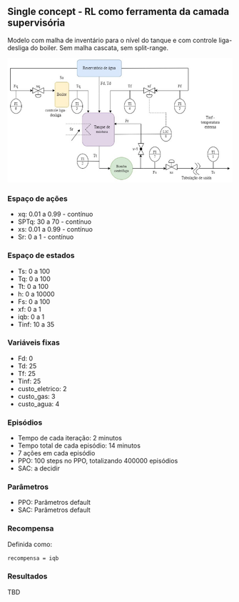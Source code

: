 ## Single concept - RL como ferramenta da camada supervisória

Modelo com malha de inventário para o nível do tanque e com controle liga-desliga do boiler. Sem malha cascata, sem split-range.

![chuveiro](https://github.com/mpaulazamin/tcc-models-rllib/blob/agent_ppo_v1/imagens/chuveiro_controle_h.jpg)

### Espaço de ações

- xq: 0.01 a 0.99 - contínuo
- SPTq: 30 a 70 - contínuo
- xs: 0.01 a 0.99 - contínuo
- Sr: 0 a 1 - contínuo

### Espaço de estados

- Ts: 0 a 100
- Tq: 0 a 100
- Tt: 0 a 100
- h: 0 a 10000
- Fs: 0 a 100
- xf: 0 a 1
- iqb: 0 a 1
- Tinf: 10 a 35

### Variáveis fixas

- Fd: 0
- Td: 25
- Tf: 25
- Tinf: 25
- custo_eletrico: 2
- custo_gas: 3
- custo_agua: 4

### Episódios

- Tempo de cada iteração: 2 minutos
- Tempo total de cada episódio: 14 minutos
- 7 ações em cada episódio
- PPO: 100 steps no PPO, totalizando 400000 episódios
- SAC: a decidir

### Parâmetros

- PPO: Parâmetros default 
- SAC: Parâmetros default 

### Recompensa

Definida como:

```bash
recompensa = iqb
```

### Resultados

TBD